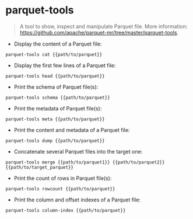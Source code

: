 # parquet-tools

> A tool to show, inspect and manipulate Parquet file.
> More information: <https://github.com/apache/parquet-mr/tree/master/parquet-tools>.

- Display the content of a Parquet file:

`parquet-tools cat {{path/to/parquet}}`

- Display the first few lines of a Parquet file:

`parquet-tools head {{path/to/parquet}}`

- Print the schema of Parquet file(s):

`parquet-tools schema {{path/to/parquet}}`

- Print the metadata of Parquet file(s):

`parquet-tools meta {{path/to/parquet}}`

- Print the content and metadata of a Parquet file:

`parquet-tools dump {{path/to/parquet}}`

- Concatenate several Parquet files into the target one:

`parquet-tools merge {{path/to/parquet1}} {{path/to/parquet2}} {{path/to/target_parquet}}`

- Print the count of rows in Parquet file(s):

`parquet-tools rowcount {{path/to/parquet}}`

- Print the column and offset indexes of a Parquet file:

`parquet-tools column-index {{path/to/parquet}}`
